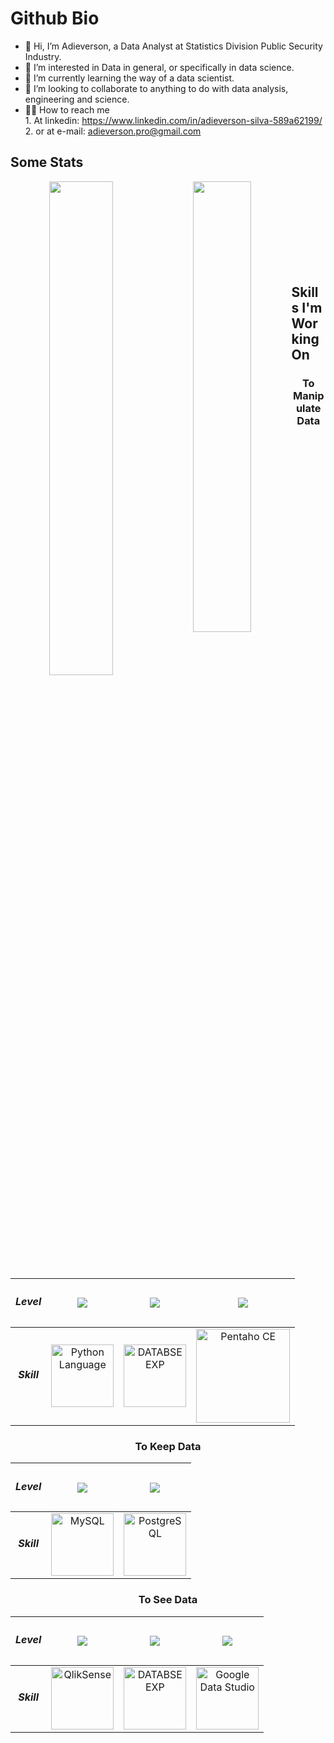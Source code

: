 # Github Bio
- 👋 Hi, I’m Adieverson, a Data Analyst at Statistics Division Public Security Industry.
- 👀 I’m interested in Data in general, or specifically in data science.
- 🌱 I’m currently learning the way of a data scientist.
- 💞️ I’m looking to collaborate to anything to do with data analysis, engineering and science.
- 🧗‍♂️ How to reach me<br>
        1. At linkedin: https://www.linkedin.com/in/adieverson-silva-589a62199/<br>
        2. or at e-mail: adieverson.pro@gmail.com
## Some Stats
<p align="center"> <img align="left" width="45%" src="https://github-readme-stats.vercel.app/api?username=AdieversonPro&show_icons=true&theme=vue-dark"><img align="left" width="43%" src="https://github-readme-stats.vercel.app/api/top-langs/?username=AdieversonPro&layout=default&theme=vue-dark"> 
</p><br><br><br><br><br><br><br><br>

## Skills I'm Working On


<div align="center">
        
### To Manipulate Data  
        
| <h5>Level</h5> | <img src=https://img.shields.io/badge/LEVEL-35%25-yellowgreen> | <img src=https://img.shields.io/badge/LEVEL-35%25-yellowgreen> | <img src=https://img.shields.io/badge/LEVEL-60%25-green> | 
| :---: | :---: | :---: | :---: | 
| <h5>Skill</h5> |<img src="https://logos-world.net/wp-content/uploads/2021/10/Python-Symbol.png" alt="Python Language" style="height: 100px"> | <img src="https://upload.wikimedia.org/wikipedia/commons/thumb/1/1b/R_logo.svg/640px-R_logo.svg.png" alt="DATABSEEXP" style="height: 100px" > | <img src="https://kondado.com.br/assets/images/visualization_pentaho.png" alt="Pentaho CE" style="height: 150px"> |


### To Keep Data 
        
| <h5>Level</h5> |  <img src=https://img.shields.io/badge/LEVEL-45%25-yellowgreen> | <img src=https://img.shields.io/badge/LEVEL-70%25-green> |
| :---: | :---: | :---: | 
| <h5>Skill</h5> | <img src="https://download.logo.wine/logo/MySQL/MySQL-Logo.wine.png" alt="MySQL" style="height: 100px" > | <img src="https://cpl.thalesgroup.com/sites/default/files/content/paragraphs/intro/2020-03/postgresql-logo.png" alt="PostgreSQL" style="height: 100px" > | 

### To See Data
        
| <h5>Level</h5> | <img src=https://img.shields.io/badge/LEVEL-45%25-yellowgreen> |  <img src=https://img.shields.io/badge/LEVEL-70%25-green> | <img src=https://img.shields.io/badge/LEVEL-80%25-green> |
| :---: | :---: | :---: | :---: | 
| <h5>Skill</h5> | <img src="https://steadyagency.com/wp-content/uploads/2019/01/qlik-sense-logo-2-300x205.png" alt="QlikSense" height="100px"> | <img src="https://logos-world.net/wp-content/uploads/2022/02/Microsoft-Power-BI-Symbol.png" alt="DATABSEEXP" style="height: 100px" > | <img src="https://www.gstatic.com/analytics-lego/svg/ic_looker_studio.svg" alt="Google Data Studio" height="100px"> |</center>
</div>


<!---
AdieversonPro/AdieversonPro is a ✨ special ✨ repository because its `README.md` (this file) appears on your GitHub profile.
You can click the Preview link to take a look at your changes.
--->
